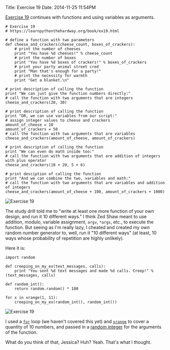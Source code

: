 Title: Exercise 19
Date: 2014-11-25 11:54PM

[Exercise 19](https://learnpythonthehardway.org/book/ex19.html) continues with functions and using variables as arguments.

```
# Exercise 19
# https://learnpythonthehardway.org/book/ex19.html

# define a function with two parameters
def cheese_and_crackers(cheese_count, boxes_of_crackers):
    # print the number of cheeses
    print "You have %d cheeses!" % cheese_count
    # print the number of boxes
    print "You have %d boxes of crackers!" % boxes_of_crackers
    # print your party animal street cred
    print "Man that's enough for a party!"
    # print the necessity for warmth
    print "Get a blanket.\n"

# print description of calling the function
print "We can just give the function numbers directly:"
# call the function with two arguments that are integers
cheese_and_crackers(20, 30)

# print description of calling the function
print "OR, we can use variables from our script:"
# assign integer values to cheese and crackers
amount_of_cheese = 10
amount_of_crackers = 50
# call the function with two arguments that are variables
cheese_and_crackers(amount_of_cheese, amount_of_crackers)

# print description of calling the function
print "We can even do math inside too:"
# call the function with two arguments that are addition of integers with plus operator
cheese_and_crackers(10 + 20, 5 + 6)

# print desciption of calling the function
print "And we can combine the two, variables and math:"
# call the function with two arguments that are variables and addition of integers
cheese_and_crackers(amount_of_cheese + 100, amount_of_crackers + 1000)
```

![Exercise 19]({filename}/images/ex19-1.png "Exercise 19")

The study drill told me to "write at least one more function of your own design, and run it 10 different ways." I think Zed Shaw meant to use addition, modulo, variable assignment, `argv`, `*args`, etc., to execute the function. But seeing as I'm really lazy, I cheated and created my own random number generator to, well, run it "10 different ways" (at least, 10 ways whose probability of repetition are highly unlikely).

Here it is:

```
import random

def creeping_on_my_ex(text_messages, calls):
    print "You sent %d text messages and made %d calls. Creep!" % (text_messages, calls)

def random_int():
    return random.random() * 100

for x in xrange(1, 11):
    creeping_on_my_ex(random_int(), random_int())
```

![Exercise 19]({filename}/images/ex19-2.png "Exercise 19")

I used a [`for`](https://docs.python.org/2/reference/compound_stmts.html#the-for-statement) loop (we haven't covered this yet) and [`xrange`](https://docs.python.org/2/library/functions.html#xrange) to cover a quantity of 10 numbers, and passed in a [random integer](https://docs.python.org/2/library/random.html#random.random) for the arguments of the function. 

What do you think of that, Jessica? Huh? Yeah. That's what I thought.
